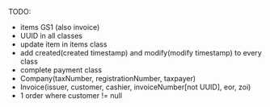 TODO:
+ items GS1 (also invoice)
+ UUID in all classes 
+ update item in items class
+ add created(created timestamp) and modify(modify timestamp) to every class
+ complete payment class
+ Company(taxNumber, registrationNumber, taxpayer)
+ Invoice(issuer, customer, cashier, invoiceNumber[not UUID], eor, zoi)
+ 1 order where customer != null
